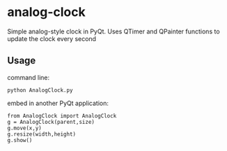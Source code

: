 analog-clock
============

Simple analog-style clock in PyQt. Uses QTimer and QPainter functions
to update the clock every second

Usage
-----

command line:
	
	python AnalogClock.py

embed in another PyQt application:

	from AnalogClock import AnalogClock
	g = AnalogClock(parent,size)
	g.move(x,y)
	g.resize(width,height)
	g.show()
